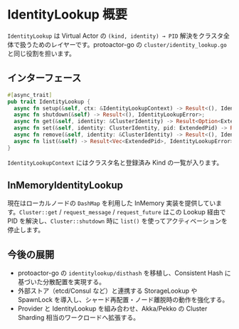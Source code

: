 # IdentityLookup 概要

`IdentityLookup` は Virtual Actor の `(kind, identity) → PID` 解決をクラスタ全体で扱うためのレイヤーです。protoactor-go の `cluster/identity_lookup.go` と同じ役割を担います。

## インターフェース
```rust
#[async_trait]
pub trait IdentityLookup {
  async fn setup(&self, ctx: &IdentityLookupContext) -> Result<(), IdentityLookupError>;
  async fn shutdown(&self) -> Result<(), IdentityLookupError>;
  async fn get(&self, identity: &ClusterIdentity) -> Result<Option<ExtendedPid>, IdentityLookupError>;
  async fn set(&self, identity: ClusterIdentity, pid: ExtendedPid) -> Result<(), IdentityLookupError>;
  async fn remove(&self, identity: &ClusterIdentity) -> Result<(), IdentityLookupError>;
  async fn list(&self) -> Result<Vec<ExtendedPid>, IdentityLookupError>;
}
```
`IdentityLookupContext` にはクラスタ名と登録済み Kind の一覧が入ります。

## InMemoryIdentityLookup
現在はローカルノードの `DashMap` を利用した InMemory 実装を提供しています。`Cluster::get` / `request_message` / `request_future` はこの Lookup 経由で PID を解決し、`Cluster::shutdown` 時に `list()` を使ってアクティベーションを停止します。

## 今後の展開
- protoactor-go の `identitylookup/disthash` を移植し、Consistent Hash に基づいた分散配置を実現する。
- 外部ストア（etcd/Consul など）と連携する StorageLookup や SpawnLock を導入し、シャード再配置・ノード離脱時の動作を強化する。
- Provider と IdentityLookup を組み合わせ、Akka/Pekko の Cluster Sharding 相当のワークロードへ拡張する。

